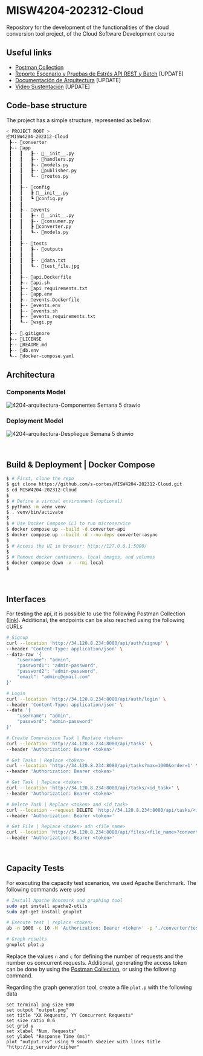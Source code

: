 # MISW4204-202312-Cloud
Repository for the development of the functionalities of the cloud conversion tool project, of the Cloud Software Development course

## Useful links

* [Postman Collection](https://app.getpostman.com/join-team?invite_code=cae57394629ace32d62eb6ae4f54096a&target_code=5cc4486c5f15defe8321bd338038b6af)
* [Reporte Escenario y Pruebas de Estrés API REST y Batch]() [UPDATE]
* [Documentación de Arquitectura]() [UPDATE]
* [Video Sustentación]() [UPDATE]


## Code-base structure

The project has a simple structure, represented as bellow:

```bash
< PROJECT ROOT >
📦MISW4204-202312-Cloud
 ┣-- 📂converter
 ┣-- 📂app
 ┃   ┃   ┣-- 📜__init__.py
 ┃   ┃   ┣-- 📜handlers.py
 ┃   ┃   ┣-- 📜models.py
 ┃   ┃   ┣-- 📜publisher.py
 ┃   ┃   ┗-- 📜routes.py
 ┃   ┃
 ┃   ┣-- 📂config
 ┃   ┃   ┣ 📜__init__.py
 ┃   ┃   ┗ 📜config.py
 ┃   ┃
 ┃   ┣-- 📂events
 ┃   ┃   ┣-- 📜__init__.py
 ┃   ┃   ┣-- 📜consumer.py
 ┃   ┃   ┣ 📜converter.py
 ┃   ┃   ┗-- 📜models.py
 ┃   ┃
 ┃   ┣-- 📂tests
 ┃   ┃   ┣-- 📂outputs
 ┃   ┃   ┃
 ┃   ┃   ┣-- 📜data.txt
 ┃   ┃   ┗-- 📜test_file.jpg
 ┃   ┃
 ┃   ┣-- 📜api.Dockerfile
 ┃   ┣-- 📜api.sh
 ┃   ┣-- 📜api_requirements.txt
 ┃   ┣-- 📜app.env
 ┃   ┣-- 📜events.Dockerfile
 ┃   ┣-- 📜events.env
 ┃   ┣-- 📜events.sh
 ┃   ┣-- 📜events_requirements.txt
 ┃   ┗-- 📜wsgi.py
 ┃
 ┣-- 📜.gitignore
 ┣-- 📜LICENSE
 ┣-- 📜README.md
 ┣-- 📜db.env
 ┗-- 📜docker-compose.yaml
```

## Architectura

### Components Model
![4204-arquitectura-Componentes Semana 5 drawio](https://user-images.githubusercontent.com/103398826/236718422-f5210d17-c882-4349-b268-6340df9aefe4.png)

### Deployment Model
![4204-arquitectura-Despliegue Semana 5 drawio](https://user-images.githubusercontent.com/103398826/236718451-718825eb-89bf-405c-ba71-2cac28a279cf.png)

<br />

## Build & Deployment | Docker Compose

```bash
$ # First, clone the repo
$ git clone https://github.com/s-cortes/MISW4204-202312-Cloud.git
$ cd MISW4204-202312-Cloud
$
$ # Define a virtual environment (optional)
$ python3 -m venv venv
$ . venv/bin/activate
$
$ # Use Docker Compose CLI to run microservice
$ docker compose up --build -d converter-api
$ docker compose up --build -d --no-deps converter-async
$
$ # Access the UI in browser: http://127.0.0.1:5000/
$
$ # Remove docker containers, local images, and volumes
$ docker compose down -v --rmi local
$
```

<br />

## Interfaces

For testing the api, it is possible to use the following Postman Collection ([link](https://app.getpostman.com/join-team?invite_code=cae57394629ace32d62eb6ae4f54096a&target_code=5cc4486c5f15defe8321bd338038b6af)). Additional, the endpoints can be also reached using the following cURLs

```bash
# Signup
curl --location 'http://34.120.8.234:8080/api/auth/signup' \
--header 'Content-Type: application/json' \
--data-raw '{
    "username": "admin",
    "password1": "admin-password",
    "password2": "admin-password",
    "email": "admini@gmail.com"
}'

# Login
curl --location 'http://34.120.8.234:8080/api/auth/login' \
--header 'Content-Type: application/json' \
--data '{
    "username": "admin",
    "password": "admin-password"
}'

# Create Compression Task | Replace <token>
curl --location 'http://34.120.8.234:8080/api/tasks' \
--header 'Authorization: Bearer <token>'

# Get Tasks | Replace <token>
curl --location 'http://34.120.8.234:8080/api/tasks?max=1000&order=1' \
--header 'Authorization: Bearer <token>'

# Get Task | Replace <token>
curl --location 'http://34.120.8.234:8080/api/tasks/<id_task>' \
--header 'Authorization: Bearer <token>'

# Delete Task | Replace <token> and <id_task>
curl --location --request DELETE 'http://34.120.8.234:8080/api/tasks/<id_task>' \
--header 'Authorization: Bearer <token>'

# Get File | Replace <token> adn <file_name>
curl --location 'http://34.120.8.234:8080/api/files/<file_name>?convertido=0' \
--header 'Authorization: Bearer <token>'
```

<br />

## Capacity Tests

For executing the capacity test scenarios, we used Apache Benchmark. The following commands were used

```bash
# Install Apache Bencmark and graphing tool
sudo apt install apache2-utils
sudo apt-get install gnuplot

# Execute test | replace <token>
ab -n 1000 -c 10 -H 'Authorization: Bearer <token>' -p "./converter/tests/data.txt" -T "multipart/form-data; boundary=1234567890" -rk -g "./converter/tests/outputs/output.csv" "http://34.120.8.234:8080/api/tasks?new_format=zip"

# Graph results
gnuplot plot.p
```

Replace the values `n` and `c` for defining the number of requests and the number os concurrent requests. Additional, generating the access token can be done by using the [Postman Collection](https://app.getpostman.com/join-team?invite_code=cae57394629ace32d62eb6ae4f54096a&target_code=5cc4486c5f15defe8321bd338038b6af), or using the following command.

Regarding the graph generation tool, create a file `plot.p` with the following data

```text
set terminal png size 600
set output "output.png"
set title "XX Requests, YY Concurrent Requests"
set size ratio 0.6
set grid y
set xlabel "Num. Requests"
set ylabel "Response Time (ms)"
plot "output.csv" using 9 smooth sbezier with lines title "http://ip_servidor/cipher"

```
